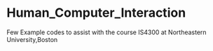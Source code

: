 # Human_Computer_Interaction
Few Example codes to assist with the course IS4300 at Northeastern University,Boston

